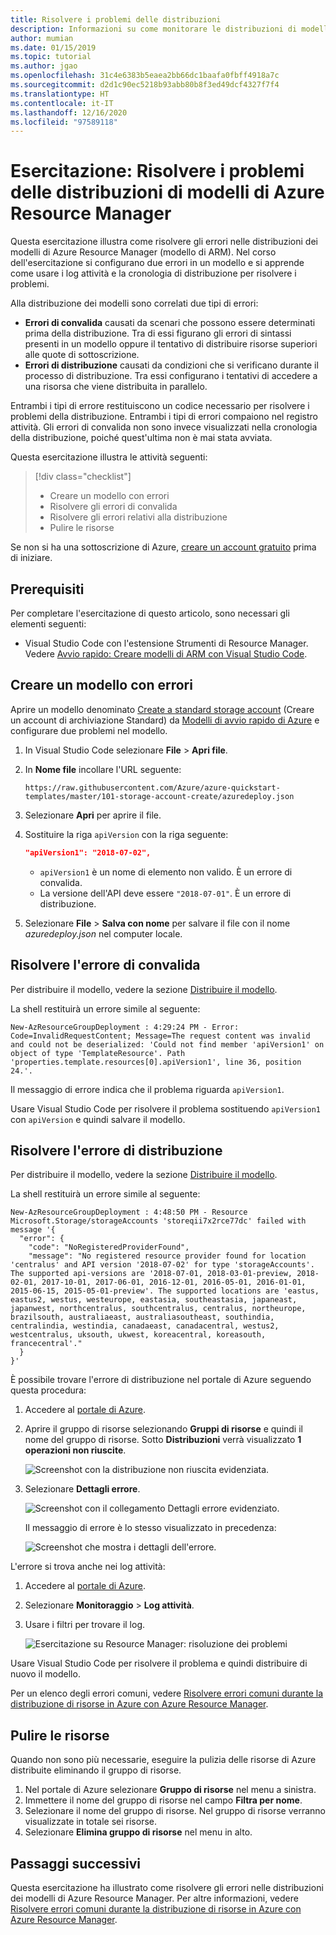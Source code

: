 ```yaml
---
title: Risolvere i problemi delle distribuzioni
description: Informazioni su come monitorare le distribuzioni di modelli di Azure Resource Manager (modello di ARM) e risolverne i problemi. Mostra i log attività e la cronologia di distribuzione.
author: mumian
ms.date: 01/15/2019
ms.topic: tutorial
ms.author: jgao
ms.openlocfilehash: 31c4e6383b5eaea2bb66dc1baafa0fbff4918a7c
ms.sourcegitcommit: d2d1c90ec5218b93abb80b8f3ed49dcf4327f7f4
ms.translationtype: HT
ms.contentlocale: it-IT
ms.lasthandoff: 12/16/2020
ms.locfileid: "97589118"
---
```

# <a name="tutorial-troubleshoot-arm-template-deployments"></a>Esercitazione: Risolvere i problemi delle distribuzioni di modelli di Azure Resource Manager

Questa esercitazione illustra come risolvere gli errori nelle distribuzioni dei modelli di Azure Resource Manager (modello di ARM). Nel corso dell'esercitazione si configurano due errori in un modello e si apprende come usare i log attività e la cronologia di distribuzione per risolvere i problemi.

Alla distribuzione dei modelli sono correlati due tipi di errori:

- **Errori di convalida** causati da scenari che possono essere determinati prima della distribuzione. Tra di essi figurano gli errori di sintassi presenti in un modello oppure il tentativo di distribuire risorse superiori alle quote di sottoscrizione.
- **Errori di distribuzione** causati da condizioni che si verificano durante il processo di distribuzione. Tra essi configurano i tentativi di accedere a una risorsa che viene distribuita in parallelo.

Entrambi i tipi di errore restituiscono un codice necessario per risolvere i problemi della distribuzione. Entrambi i tipi di errori compaiono nel registro attività. Gli errori di convalida non sono invece visualizzati nella cronologia della distribuzione, poiché quest'ultima non è mai stata avviata.

Questa esercitazione illustra le attività seguenti:

> [!div class="checklist"]
> - Creare un modello con errori
> - Risolvere gli errori di convalida
> - Risolvere gli errori relativi alla distribuzione
> - Pulire le risorse

Se non si ha una sottoscrizione di Azure, [creare un account gratuito](https://azure.microsoft.com/free/) prima di iniziare.

## <a name="prerequisites"></a>Prerequisiti

Per completare l'esercitazione di questo articolo, sono necessari gli elementi seguenti:

- Visual Studio Code con l'estensione Strumenti di Resource Manager. Vedere [Avvio rapido: Creare modelli di ARM con Visual Studio Code](quickstart-create-templates-use-visual-studio-code.md).

## <a name="create-a-problematic-template"></a>Creare un modello con errori

Aprire un modello denominato [Create a standard storage account](https://azure.microsoft.com/resources/templates/101-storage-account-create/) (Creare un account di archiviazione Standard) da [Modelli di avvio rapido di Azure](https://azure.microsoft.com/resources/templates/) e configurare due problemi nel modello.

1. In Visual Studio Code selezionare **File** > **Apri file**.
2. In **Nome file** incollare l'URL seguente:

    ```url
    https://raw.githubusercontent.com/Azure/azure-quickstart-templates/master/101-storage-account-create/azuredeploy.json
    ```

3. Selezionare **Apri** per aprire il file.
4. Sostituire la riga `apiVersion` con la riga seguente:

    ```json
    "apiVersion1": "2018-07-02",
    ```

    - `apiVersion1` è un nome di elemento non valido. È un errore di convalida.
    - La versione dell'API deve essere `"2018-07-01"`.  È un errore di distribuzione.

5. Selezionare **File** > **Salva con nome** per salvare il file con il nome _azuredeploy.json_ nel computer locale.

## <a name="troubleshoot-the-validation-error"></a>Risolvere l'errore di convalida

Per distribuire il modello, vedere la sezione [Distribuire il modello](template-tutorial-create-multiple-instances.md#deploy-the-template).

La shell restituirà un errore simile al seguente:

```azurepowershell
New-AzResourceGroupDeployment : 4:29:24 PM - Error: Code=InvalidRequestContent; Message=The request content was invalid and could not be deserialized: 'Could not find member 'apiVersion1' on object of type 'TemplateResource'. Path 'properties.template.resources[0].apiVersion1', line 36, position 24.'.
```

Il messaggio di errore indica che il problema riguarda `apiVersion1`.

Usare Visual Studio Code per risolvere il problema sostituendo `apiVersion1` con `apiVersion` e quindi salvare il modello.

## <a name="troubleshoot-the-deployment-error"></a>Risolvere l'errore di distribuzione

Per distribuire il modello, vedere la sezione [Distribuire il modello](template-tutorial-create-multiple-instances.md#deploy-the-template).

La shell restituirà un errore simile al seguente:

```azurepowershell
New-AzResourceGroupDeployment : 4:48:50 PM - Resource Microsoft.Storage/storageAccounts 'storeqii7x2rce77dc' failed with message '{
  "error": {
    "code": "NoRegisteredProviderFound",
    "message": "No registered resource provider found for location 'centralus' and API version '2018-07-02' for type 'storageAccounts'. The supported api-versions are '2018-07-01, 2018-03-01-preview, 2018-02-01, 2017-10-01, 2017-06-01, 2016-12-01, 2016-05-01, 2016-01-01, 2015-06-15, 2015-05-01-preview'. The supported locations are 'eastus, eastus2, westus, westeurope, eastasia, southeastasia, japaneast, japanwest, northcentralus, southcentralus, centralus, northeurope, brazilsouth, australiaeast, australiasoutheast, southindia, centralindia, westindia, canadaeast, canadacentral, westus2, westcentralus, uksouth, ukwest, koreacentral, koreasouth, francecentral'."
  }
}'
```

È possibile trovare l'errore di distribuzione nel portale di Azure seguendo questa procedura:

1. Accedere al [portale di Azure](https://portal.azure.com).
2. Aprire il gruppo di risorse selezionando **Gruppi di risorse** e quindi il nome del gruppo di risorse. Sotto **Distribuzioni** verrà visualizzato **1 operazioni non riuscite**.

    ![Screenshot con la distribuzione non riuscita evidenziata.](./media/template-tutorial-troubleshoot/resource-manager-template-deployment-error.png)
3. Selezionare **Dettagli errore**.

    ![Screenshot con il collegamento Dettagli errore evidenziato.](./media/template-tutorial-troubleshoot/resource-manager-template-deployment-error-details.png)

    Il messaggio di errore è lo stesso visualizzato in precedenza:

    ![Screenshot che mostra i dettagli dell'errore.](./media/template-tutorial-troubleshoot/resource-manager-template-deployment-error-summary.png)

L'errore si trova anche nei log attività:

1. Accedere al [portale di Azure](https://portal.azure.com).
2. Selezionare **Monitoraggio** > **Log attività**.
3. Usare i filtri per trovare il log.

    ![Esercitazione su Resource Manager: risoluzione dei problemi](./media/template-tutorial-troubleshoot/resource-manager-template-deployment-activity-log.png)

Usare Visual Studio Code per risolvere il problema e quindi distribuire di nuovo il modello.

Per un elenco degli errori comuni, vedere [Risolvere errori comuni durante la distribuzione di risorse in Azure con Azure Resource Manager](common-deployment-errors.md).

## <a name="clean-up-resources"></a>Pulire le risorse

Quando non sono più necessarie, eseguire la pulizia delle risorse di Azure distribuite eliminando il gruppo di risorse.

1. Nel portale di Azure selezionare **Gruppo di risorse** nel menu a sinistra.
2. Immettere il nome del gruppo di risorse nel campo **Filtra per nome**.
3. Selezionare il nome del gruppo di risorse.  Nel gruppo di risorse verranno visualizzate in totale sei risorse.
4. Selezionare **Elimina gruppo di risorse** nel menu in alto.

## <a name="next-steps"></a>Passaggi successivi

Questa esercitazione ha illustrato come risolvere gli errori nelle distribuzioni dei modelli di Azure Resource Manager.  Per altre informazioni, vedere [Risolvere errori comuni durante la distribuzione di risorse in Azure con Azure Resource Manager](common-deployment-errors.md).
